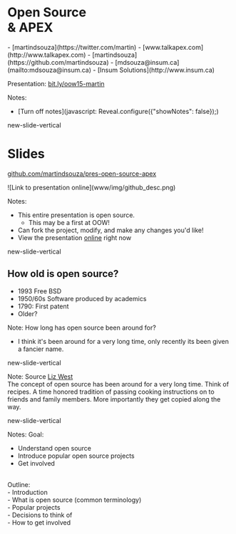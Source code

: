 # Open Source </br> & APEX


<p class="no-bullet"></p>
- <i class="fa fa-twitter"></i> [martindsouza](https://twitter.com/martin)
- <i class="fa fa-rss"></i> [www.talkapex.com](http://www.talkapex.com)
- <i class="fa fa-github"></i> [martindsouza](https://github.com/martindsouza)
- <i class="fa fa-envelope-o"></i> [mdsouza@insum.ca](mailto:mdsouza@insum.ca)
- <i class="fa fa-building-o"></i> [Insum Solutions](http://www.insum.ca)

Presentation: [bit.ly/oow15-martin](http://martindsouza.github.io/pres-open-source-apex/)

Notes:
- [Turn off notes](javascript: Reveal.configure({"showNotes": false}&#41;;)

new-slide-vertical

# Slides
<i class="fa fa-github"></i> [github.com/martindsouza/pres-open-source-apex](https://github.com/martindsouza/pres-open-source-apex)

<p class="fragment">![Link to presentation online](www/img/github_desc.png)<p>

Notes:
- This entire presentation is open source.<br>
  - This may be a first at OOW! <br>
- Can fork the project, modify, and make any changes you'd like!<br>
- View the presentation [online](http://martindsouza.github.io/pres-open-source-apex/) right now

new-slide-vertical

## How old is open source?

- 1993 Free BSD
- 1950/60s Software produced by academics
- 1790: First patent
- Older?

Note:
How long has open source been around for?</br>
- I think it's been around for a very long time, only recently its been given a fancier name.


new-slide-vertical
<!-- .slide: data-background="www/img/recipe.jpg" -->

Note:
Source [Liz West](https://www.flickr.com/photos/calliope/405772944/in/photolist-BRGaf-6DLJTS-Ag8JW-5fivgA-7Ka4Y-gy7Wk5-82nCop-726zNk-8epgC7-gy7ACE-gy4wmB-6DLJTU-9a1UqM-6DLJTQ-5MnMUW-oNxtgz-8gQCTK-auEmAo-8QKmiA-5jgCAS-9bDKtr-8K7g4C-5fivhq-5MixwF-wNyr4G-4Gq23b-7Z2otP-56Zshz-xKAQc2-wNzQBw-6yuNT7-xsZu6Q-xJL6ad-9DCkBr-xKAXkv-7vyCvk-ar2iep-dAU8pb-4nWz5V-8g3pZS-ecxVm-936toQ-2UzpvB-aorQnn-9bDKyZ-9bDKx6-qUQQRE-aDp1sV-66aC57-ar2hMF)<br>
The concept of open source has been around for a very long time. Think of recipes. A time honored tradition of passing cooking instructions on to friends and family members. More importantly they get copied along the way.

new-slide-vertical

Notes:
Goal:<br>
- Understand open source<br>
- Introduce popular open source projects<br>
- Get involved<br>
<br>
Outline:<br>
- Introduction<br>
- What is open source (common terminology)<br>
- Popular projects<br>
- Decisions to think of<br>
- How to get involved<br>
